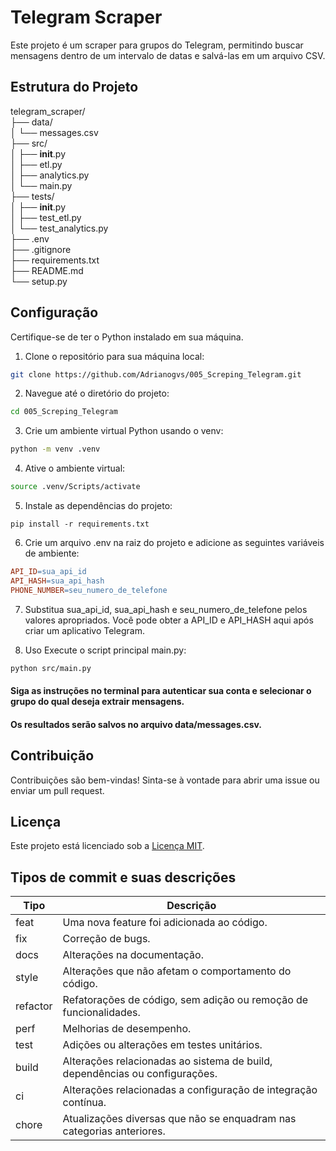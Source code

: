 # Telegram Scraper

Este projeto é um scraper para grupos do Telegram, permitindo buscar mensagens dentro de um intervalo de datas e salvá-las em um arquivo CSV.

## Estrutura do Projeto



telegram_scraper/</br>
├── data/</br>
│   └── messages.csv</br>
├── src/</br>
│   ├── __init__.py</br>
│   ├── etl.py</br>
│   ├── analytics.py</br>
│   └── main.py</br>
├── tests/</br>
│   ├── __init__.py</br>
│   ├── test_etl.py</br>
│   └── test_analytics.py</br>
├── .env</br>
├── .gitignore</br>
├── requirements.txt</br>
├── README.md</br>
└── setup.py</br>




## Configuração
Certifique-se de ter o Python instalado em sua máquina.

1. Clone o repositório para sua máquina local:
```bash
git clone https://github.com/Adrianogvs/005_Screping_Telegram.git
```

2. Navegue até o diretório do projeto:
```bash
cd 005_Screping_Telegram
```

3. Crie um ambiente virtual Python usando o venv:
```bash
python -m venv .venv
```

4. Ative o ambiente virtual:
```bash Windows
source .venv/Scripts/activate
```

5. Instale as dependências do projeto:
```basic
pip install -r requirements.txt
```

6. Crie um arquivo .env na raiz do projeto e adicione as seguintes variáveis de ambiente:
```makefile
API_ID=sua_api_id
API_HASH=sua_api_hash
PHONE_NUMBER=seu_numero_de_telefone
```

7. Substitua sua_api_id, sua_api_hash e seu_numero_de_telefone pelos valores apropriados. Você pode obter a API_ID e API_HASH aqui após criar um aplicativo Telegram.

8. Uso
Execute o script principal main.py:

```bash
python src/main.py
```

#### Siga as instruções no terminal para autenticar sua conta e selecionar o grupo do qual deseja extrair mensagens.

#### Os resultados serão salvos no arquivo data/messages.csv.

## Contribuição
Contribuições são bem-vindas! Sinta-se à vontade para abrir uma issue ou enviar um pull request.

## Licença
Este projeto está licenciado sob a [Licença MIT](LICENSE).


## Tipos de commit e suas descrições
| Tipo       | Descrição                                                              |
|------------|------------------------------------------------------------------------|
| feat       | Uma nova feature foi adicionada ao código.                             |
| fix        | Correção de bugs.                                                      |
| docs       | Alterações na documentação.                                            |
| style      | Alterações que não afetam o comportamento do código.                   |
| refactor   | Refatorações de código, sem adição ou remoção de funcionalidades.      |
| perf       | Melhorias de desempenho.                                               |
| test       | Adições ou alterações em testes unitários.                            |
| build      | Alterações relacionadas ao sistema de build, dependências ou configurações. |
| ci         | Alterações relacionadas a configuração de integração contínua.        |
| chore      | Atualizações diversas que não se enquadram nas categorias anteriores.  |
